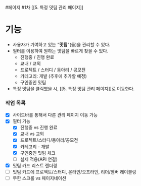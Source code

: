 #페이지 #1차 
[[5. 특정 밋팀 관리 페이지]]
# 기능
* 사용자가 기여하고 있는 "**밋팀**"(들)을 관리할 수 있다.
* 필터를 이용하여 원하는 밋팀을 빠르게 찾을 수 있다.
	* 진행중 / 진행 완료
	* 교내 / 교외
	* 프로젝트 / 스터디 / 동아리 / 공모전
	* 카테고리: 개발 (추후에 추가할 예정)
	* 구인중인 밋팀
* 특정 밋팀을 클릭했을 시, [[5. 특정 밋팀 관리 페이지]]로 이동한다.


### 작업 목록
* [x] 사이드바를 통해서 다른 관리 페이지 이동 가능
* [x] 필터 기능
	* [x] 진행중 vs 진행 완료
	* [x] 교내 vs 교외
	* [x] 프로젝트/스터디/동아리/공모전
	* [x] 카테고리 - 개발
	* [x] 구인중인 밋팀 체크
	* [ ] 실제 적용(API 연결)
* [x] 밋팀 카드 리스트 렌더링
* [ ] 밋팀 카드에 프로젝트/스터디, 온라인/오프라인, 리더/멤버 레이블링
* [ ] 무한 스크롤 vs 페이지네이션